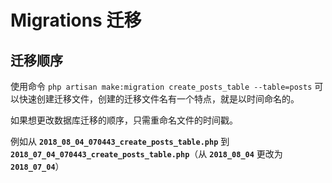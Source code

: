 # Migrations 迁移

## 迁移顺序

使用命令 `php artisan make:migration create_posts_table --table=posts` 可以快速创建迁移文件，创建的迁移文件名有一个特点，就是以时间命名的。

如果想更改数据库迁移的顺序，只需重命名文件的时间戳。

例如从 **`2018_08_04_070443_create_posts_table.php`** 到 **`2018_07_04_070443_create_posts_table.php`**（从 **`2018_08_04`** 更改为 **`2018_07_04`**）